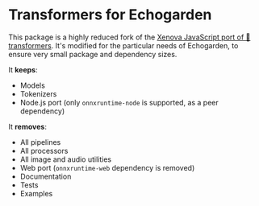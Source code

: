 # Transformers for Echogarden

This package is a highly reduced fork of the [Xenova JavaScript port of 🤗 transformers](https://github.com/xenova/transformers.js). It's modified for the particular needs of Echogarden, to ensure very small package and dependency sizes.

It **keeps**:
* Models
* Tokenizers
* Node.js port (only `onnxruntime-node` is supported, as a peer dependency)

It **removes**:
* All pipelines
* All processors
* All image and audio utilities
* Web port (`onnxruntime-web` dependency is removed)
* Documentation
* Tests
* Examples
